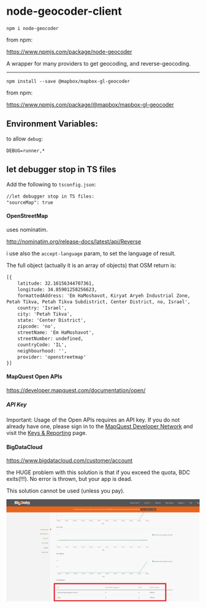 # node-geocoder-client

    npm i node-geocoder
    
from npm:

https://www.npmjs.com/package/node-geocoder

A wrapper for many providers to get geocoding, and reverse-geocoding.

----

    npm install --save @mapbox/mapbox-gl-geocoder
    
from npm:

https://www.npmjs.com/package/@mapbox/mapbox-gl-geocoder
    
## Environment Variables:
    

to allow `debug`:
    
    DEBUG=runner,*

## let debugger stop in TS files

Add the following to  `tsconfig.json`:
    
    //let debugger stop in TS files:
    "sourceMap": true    
    
#### OpenStreetMap 

uses nominatim.

http://nominatim.org/release-docs/latest/api/Reverse

i use also the `accept-language` param, to set the language of result.

The full object (actually it is an array of objects) that OSM return is:

    [{
        latitude: 32.10156344707361,
        longitude: 34.85901258256623,
        formattedAddress: 'Em HaMoshavot, Kiryat Aryeh Industrial Zone, Petah Tikva, Petah Tikva Subdistrict, Center District, no, Israel',
        country: 'Israel',
        city: 'Petah Tikva',
        state: 'Center District',
        zipcode: 'no',
        streetName: 'Em HaMoshavot',
        streetNumber: undefined,
        countryCode: 'IL',
        neighbourhood: '',
        provider: 'openstreetmap'
    }]


#### MapQuest Open APIs
https://developer.mapquest.com/documentation/open/

##### API Key

Important: Usage of the Open APIs requires an API key. If you do not already have one, please sign in to the [MapQuest Developer Network](http://developer.mapquest.com/) and visit the [Keys & Reporting](https://developer.mapquest.com/user/me/apps) page.

#### BigDataCloud

https://www.bigdatacloud.com/customer/account

the HUGE problem with this solution is that if you exceed the quota, BDC exits(!!!). No error is thrown, but your app is dead.

This solution cannot be used (unless you pay).

![BDC](/Image_5.jpg)
